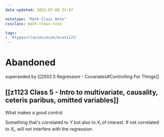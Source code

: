 ```yaml
---
date updated: 2021-07-08 23:47

notetype: "Math Class Note"
cssclass: math-class-note

tags: 
- '#types/classes/econ/econ1123'
---
```


# Abandoned
superseded by [[2002.5 Regression - Covariates#Controlling For Things]]

## [[z1123 Class 5 - Intro to multivariate, causality, ceteris paribus, omitted variables]]


What makes a good control

Something that's correlated to $Y$ but also to $X_i$ of interest. If not correlated to $X_i$, will not interfere with the regression. 